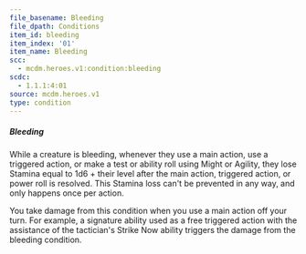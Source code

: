 ```yaml
---
file_basename: Bleeding
file_dpath: Conditions
item_id: bleeding
item_index: '01'
item_name: Bleeding
scc:
  - mcdm.heroes.v1:condition:bleeding
scdc:
  - 1.1.1:4:01
source: mcdm.heroes.v1
type: condition
---
```


##### Bleeding

While a creature is bleeding, whenever they use a main action, use a triggered action, or make a test or ability roll using Might or Agility, they lose Stamina equal to 1d6 + their level after the main action, triggered action, or power roll is resolved. This Stamina loss can't be prevented in any way, and only happens once per action.

You take damage from this condition when you use a main action off your turn. For example, a signature ability used as a free triggered action with the assistance of the tactician's Strike Now ability triggers the damage from the bleeding condition.
